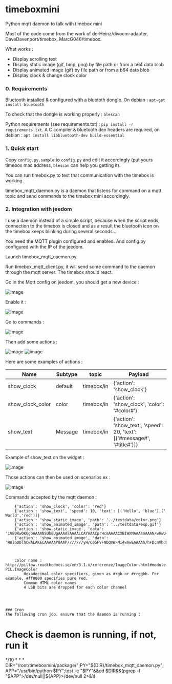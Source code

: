 # timeboxmini
Python mqtt daemon to talk with timebox mini

Most of the code come from the work of derHeinz/divoom-adapter, DaveDavenport/timebox, MarcG046/timebox.

What works : 
* Display scrolling text
* Display static image (gif, bmp, png) by file path or from a b64 data blob
* Display animated image (gif) by file path or from a b64 data blob
* Display clock & change clock color


### 0. Requirements 
Bluetooth installed & configured with a bluetoth dongle.
On debian : `apt-get install bluetooth`

To check that the dongle is working properly : `blescan`

Python requirements (see requirements.txt) : `pip install -r requirements.txt`. A C compiler & bluetooth dev headers are required, on debian : `apt install libbluetooth-dev build-essential`


### 1. Quick start
Copy `config.py.sample` to `config.py` and edit it accordingly (put yours timebox mac address, `blescan` can help you getting it).

You can run timebox.py to test that communication with the timebox is working.

timebox_mqtt_daemon.py is a daemon that listens for command on a mqtt topic and send commands to the timebox mini accordingly.


### 2. Integration with jeedom
I use a daemon instead of a simple script, because when the script ends, connection to the timebox is closed and as a result the bluetooth icon on the timebox keeps blinking during several seconds...

You need the MQTT plugin configured and enabled. And config.py configured with the IP of the jeedom.


Launch timebox_mqtt_daemon.py


Run timebox_mqtt_client.py, it will send some command to the daemon through the mqtt server. The timebox should react.


Go in the Mqtt config on jeedom, you should get a new device :


![image](https://user-images.githubusercontent.com/4688432/34258838-1d09aa40-e660-11e7-8b8d-3b382865b5fd.png)

Enable it : 


![image](https://user-images.githubusercontent.com/4688432/34258843-2193f368-e660-11e7-9d0e-fb628b4ccb3d.png)


Go to commands : 


![image](https://user-images.githubusercontent.com/4688432/34258848-24092258-e660-11e7-8154-c77ae64fb849.png)


Then add some actions : 


![image](https://user-images.githubusercontent.com/4688432/34258852-271c7ae4-e660-11e7-9f38-51048f9f501c.png)
![image](https://user-images.githubusercontent.com/4688432/34258855-2999f472-e660-11e7-92fd-0e0033f09da8.png)


Here are some examples of actions : 


Name|Subtype|topic|Payload
---|---|---|----
show_clock|default|timebox/in|{'action': 'show_clock'}|
show_clock_color|color|timebox/in|{'action': 'show_clock', 'color': '#color#'}|
show_text|Message|timebox/in|{'action': 'show_text', 'speed': 20, 'text': [('#message#', '#title#')]}|This trick allows to use the title field to set the text color



Example of show_text on the widget : 


![image](https://user-images.githubusercontent.com/4688432/34258857-2d1dab16-e660-11e7-9ad5-c3ef29cc9ec7.png)


Those actions can then be used on scenarios ex : 


![image](https://user-images.githubusercontent.com/4688432/34258861-2f9c2624-e660-11e7-96d2-e54d0431a0a6.png)


Commands accepted by the mqtt daemon : 
```	{'action': 'show_clock'}
	{'action': 'show_clock', 'color': 'red'}
	{'action': 'show_text', 'speed': 10, 'text': [('Hello', 'blue'),(' World','red')]}
	{'action': 'show_static_image', 'path': '../testdata/color.png'}
	{'action': 'show_animated_image', 'path': '../testdata/exp.gif'}
	{'action': 'show_static_image', 'data': 'iVBORw0KGgoAAAANSUhEUgAAAAsAAAALCAYAAACprHcmAAAACXBIWXMAAA4mAAAN/wHwU+XzAAAAXElEQVQYlc2PQQ6AQAgDB1/en48HdjVr9qA3IQRKS1IQNKiMVBpqYoz26MGHOAAqz3XtxQWYvabSRNVNaBCGZ+4yWTBOYgq1Md1jH1wPXjZkGRw2+n48+DZ+Ij4BeddPVF7LZ+sAAAAASUVORK5CYII='}
	{'action': 'show_animated_image', 'data': 'R0lGODlhCwALAKECAAAAAP8AAP///////yH/C05FVFNDQVBFMi4wAwEAAAAh/hFDcmVhdGVkIHdpdGggR0lNUAAh+QQBCgACACwAAAAACwALAAACCoSPqcvtGZ6c1BUAIfkEAQoAAwAsAAAAAAsACwAAAg+Ej6nLFv2ekoCiCJverAAAIfkEAQoAAwAsAAAAAAsACwAAAg+Ej6kaC22gY0lOJC2+XBUAIfkEAQoAAwAsAAAAAAsACwAAAg+Ejwmhm9yihE9aRU0++xYAIfkEAQoAAwAsAAAAAAsACwAAAg+EHXep2A9jZJDKi4FdbxcAIfkEAQoAAwAsAAAAAAsACwAAAgwMjmjJ7Q+jnJQuFwoAIfkEAQoAAwAsAAAAAAsACwAAAgqEj6nL7Q+jnKAAACH5BAEKAAMALAAAAAALAAsAAAIKhI+py+0Po5ygAAA7'}```
	
	
	
    Color name : http://pillow.readthedocs.io/en/3.1.x/reference/ImageColor.html#module-PIL.ImageColor
        Hexadecimal color specifiers, given as #rgb or #rrggbb. For example, #ff0000 specifies pure red.
        Common HTML color names
        4 LSB bits are dropped for each color channel 




### Cron
The following cron job, ensure that the daemon is running :

```
# Check is daemon is running, if not, run it
*/10 * * *  DIR="/root/timeboxmini/package/";PY="${DIR}/timebox_mqtt_daemon.py";APP="/usr/bin/python $PY";test -e "$PY"&&cd $DIR&&(pgrep -f "$APP">/dev/null||${APP}>/dev/null 2>&1)
```
